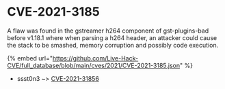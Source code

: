 # CVE-2021-3185

A flaw was found in the gstreamer h264 component of gst-plugins-bad before v1.18.1 where when parsing a h264 header, an attacker could cause the stack to be smashed, memory corruption and possibly code execution.

{% embed url="https://github.com/Live-Hack-CVE/full_database/blob/main/cves/2021/CVE-2021-3185.json" %}


* ssst0n3 ~> [CVE-2021-31856](https://zeste.alice-snow.ru/2021/database/cve-2021-3185/cve-2021-31856-ssst0n3)